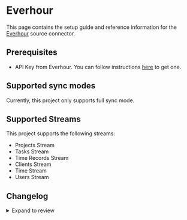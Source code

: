 # Everhour

This page contains the setup guide and reference information for the [Everhour](https://everhour.com/) source connector.

## Prerequisites

- API Key from Everhour. You can follow instructions [here](https://everhour.docs.apiary.io/#) to get one.

## Supported sync modes

Currently, this project only supports full sync mode.

## Supported Streams

This project supports the following streams:

- Projects Stream
- Tasks Stream
- Time Records Stream
- Clients Stream
- Time Stream
- Users Stream

## Changelog

<details>
  <summary>Expand to review</summary>

| Version | Date       | Pull Request                                             | Subject         |
|:--------|:-----------| :------------------------------------------------------- | :-------------- |
| 0.2.9 | 2025-01-25 | [52371](https://github.com/airbytehq/airbyte/pull/52371) | Update dependencies |
| 0.2.8 | 2025-01-18 | [51680](https://github.com/airbytehq/airbyte/pull/51680) | Update dependencies |
| 0.2.7 | 2025-01-11 | [51058](https://github.com/airbytehq/airbyte/pull/51058) | Update dependencies |
| 0.2.6 | 2024-12-28 | [50518](https://github.com/airbytehq/airbyte/pull/50518) | Update dependencies |
| 0.2.5 | 2024-12-21 | [50012](https://github.com/airbytehq/airbyte/pull/50012) | Update dependencies |
| 0.2.4 | 2024-12-14 | [49539](https://github.com/airbytehq/airbyte/pull/49539) | Update dependencies |
| 0.2.3 | 2024-12-12 | [48147](https://github.com/airbytehq/airbyte/pull/48147) | Update dependencies |
| 0.2.2 | 2024-10-28 | [47508](https://github.com/airbytehq/airbyte/pull/47508) | Update dependencies |
| 0.2.1 | 2024-08-16 | [44196](https://github.com/airbytehq/airbyte/pull/44196) | Bump source-declarative-manifest version |
| 0.2.0 | 2024-08-15 | [44151](https://github.com/airbytehq/airbyte/pull/44151) | Refactor connector to manifest-only format |
| 0.1.13 | 2024-08-10 | [43561](https://github.com/airbytehq/airbyte/pull/43561) | Update dependencies |
| 0.1.12 | 2024-08-03 | [43205](https://github.com/airbytehq/airbyte/pull/43205) | Update dependencies |
| 0.1.11 | 2024-07-27 | [42696](https://github.com/airbytehq/airbyte/pull/42696) | Update dependencies |
| 0.1.10 | 2024-07-20 | [42195](https://github.com/airbytehq/airbyte/pull/42195) | Update dependencies |
| 0.1.9 | 2024-07-13 | [41834](https://github.com/airbytehq/airbyte/pull/41834) | Update dependencies |
| 0.1.8 | 2024-07-10 | [41534](https://github.com/airbytehq/airbyte/pull/41534) | Update dependencies |
| 0.1.7 | 2024-07-09 | [41187](https://github.com/airbytehq/airbyte/pull/41187) | Update dependencies |
| 0.1.6 | 2024-07-06 | [40871](https://github.com/airbytehq/airbyte/pull/40871) | Update dependencies |
| 0.1.5 | 2024-06-25 | [40262](https://github.com/airbytehq/airbyte/pull/40262) | Update dependencies |
| 0.1.4 | 2024-06-22 | [40168](https://github.com/airbytehq/airbyte/pull/40168) | Update dependencies |
| 0.1.3 | 2024-06-19 | [38633](https://github.com/airbytehq/airbyte/pull/38633) | Make connector compatible with Builder |
| 0.1.2 | 2024-06-04 | [39079](https://github.com/airbytehq/airbyte/pull/39079) | [autopull] Upgrade base image to v1.2.1 |
| 0.1.1 | 2024-05-20 | [38410](https://github.com/airbytehq/airbyte/pull/38410) | [autopull] base image + poetry + up_to_date |
| 0.1.0 | 2023-02-28 | [23593](https://github.com/airbytehq/airbyte/pull/23593) | Initial Release |

</details>
